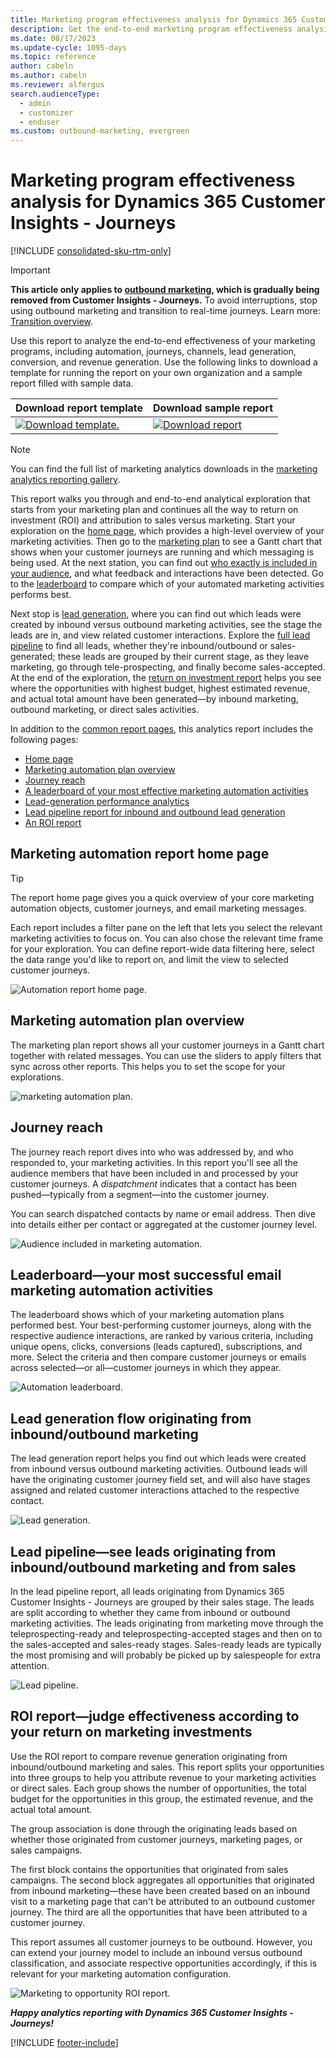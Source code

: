 ```yaml
---
title: Marketing program effectiveness analysis for Dynamics 365 Customer Insights - Journeys
description: Get the end-to-end marketing program effectiveness analysis, including automation, journeys, channels, lead generation, conversion and revenue generation.
ms.date: 08/17/2023
ms.update-cycle: 1095-days
ms.topic: reference
author: cabeln
ms.author: cabeln
ms.reviewer: alfergus
search.audienceType: 
  - admin
  - customizer
  - enduser
ms.custom: outbound-marketing, evergreen
---
```


# Marketing program effectiveness analysis for Dynamics 365 Customer Insights - Journeys

[!INCLUDE [consolidated-sku-rtm-only](.././includes/consolidated-sku-rtm-only.md)]

> [!IMPORTANT]
> **This article only applies to [outbound marketing](../user-guide.md), which is gradually being removed from Customer Insights - Journeys.** To avoid interruptions, stop using outbound marketing and transition to real-time journeys. Learn more: [Transition overview](../transition-overview.md).

Use this report to analyze the end-to-end effectiveness of your marketing programs, including automation, journeys, channels, lead generation, conversion, and revenue generation. Use the following links to download a template for running the report on your own organization and a sample report filled with sample data.

|Download report template  |Download sample report  |
|---------|---------|
|[![Download template.](media/IconDownloadTemplate30.png)](https://github.com/microsoft/Dynamics-365-for-Marketing---Power-BI-Reporting/raw/master/PowerBI-Templates/MarketingAnalyzers%20-%20Marketing%20Automation.pbit)|[![Download report](media/IconDownloadReport30.png)](https://github.com/microsoft/Dynamics-365-for-Marketing---Power-BI-Reporting/raw/master/pbx%20files/MarketingAnalyzers%20-%20Marketing%20Automation.pbix)|

> [!NOTE]
> You can find the full list of marketing analytics downloads in the [marketing analytics reporting gallery](analytics-gallery-start.md#gallery).

This report walks you through and end-to-end analytical exploration that starts from your marketing plan and continues all the way to return on investment (ROI) and attribution to sales versus marketing. Start your exploration on the [home page](#home-page), which provides a high-level overview of your marketing activities. Then go to the [marketing plan](#plan-overview) to see a Gantt chart that shows when your customer journeys are running and which messaging is being used. At the next station, you can find out [who exactly is included in your audience](#journey-reach), and what feedback and interactions have been detected. Go to the [leaderboard](#leaderboard) to compare which of your automated marketing activities performs best.

Next stop is [lead generation](#lead-generation), where you can find out which leads were created by inbound versus outbound marketing activities, see the stage the leads are in, and view related customer interactions. Explore the [full lead pipeline](#lead-pipeline) to find all leads, whether they're inbound/outbound or sales-generated; these leads are grouped by their current stage, as they leave marketing, go through tele-prospecting, and finally become sales-accepted. At the end of the exploration, the [return on investment report](#roi) helps you see where the opportunities with highest budget, highest estimated revenue, and actual total amount have been generated&mdash;by inbound marketing, outbound marketing, or direct sales activities.

In addition to the [common report pages](analytics-gallery-framework.md#common-report-pages), this analytics report includes the following pages:

- [Home page](#home-page)
- [Marketing automation plan overview](#plan-overview)
- [Journey reach](#journey-reach)
- [A leaderboard of your most effective marketing automation activities](#leaderboard)
- [Lead-generation performance analytics](#lead-generation)
- [Lead pipeline report for inbound and outbound lead generation](#lead-pipeline)
- [An ROI report](#roi)

<a name="home-page"></a>

## Marketing automation report home page

> [!TIP]
> The report home page gives you a quick overview of your core marketing automation objects, customer journeys, and email marketing messages.

Each report includes a filter pane on the left that lets you select the relevant marketing activities to focus on. You can also chose the relevant time frame for your exploration. You can define report-wide data filtering here, select the data range you'd like to report on, and limit the view to selected customer journeys.

![Automation report home page.](media/Automation/Automation-HomePage.png "Automation report home page")

<a name="plan-overview"></a>

## Marketing automation plan overview

The marketing plan report shows all your customer journeys in a Gantt chart together with related messages. You can use the sliders to apply filters that sync across other reports. This helps you to set the scope for your explorations.

![marketing automation plan.](media/Automation/Automation-MarketingPlan.png "Marketing automation plan")

<a name="journey-reach"></a>

## Journey reach

The journey reach report dives into who was addressed by, and who responded to, your marketing activities. In this report you'll see all the audience members that have been included in and processed by your customer journeys. A *dispatchment* indicates that a contact has been pushed&mdash;typically from a segment&mdash;into the customer journey.

You can search dispatched contacts by name or email address. Then dive into details either per contact or aggregated at the customer journey level.

![Audience included in marketing automation.](media/Automation/Automation-AudienceIncluded.png "Audience included in marketing automation")

<a name="leaderboard"></a>

## Leaderboard&mdash;your most successful email marketing automation activities

The leaderboard shows which of your marketing automation plans performed best. Your best-performing customer journeys, along with the respective audience interactions, are ranked by various criteria, including unique opens, clicks, conversions (leads captured), subscriptions, and more. Select the criteria and then compare customer journeys or emails across selected&mdash;or all&mdash;customer journeys in which they appear.

![Automation leaderboard.](media/Automation/Automation-Leaderboard.png "Automation leaderboard")

<a name="lead-generation"></a>

## Lead generation flow originating from inbound/outbound marketing

The lead generation report helps you find out which leads were created from inbound versus outbound marketing activities. Outbound leads will have the originating customer journey field set, and will also have stages assigned and related customer interactions attached to the respective contact.

![Lead generation.](media/Automation/Automation-LeadGeneration.png "Lead generation")

<a name="lead-pipeline"></a>

## Lead pipeline&mdash;see leads originating from inbound/outbound marketing and from sales

In the lead pipeline report, all leads originating from Dynamics 365 Customer Insights - Journeys are grouped by their sales stage. The leads are split according to whether they came from inbound or outbound marketing activities. The leads originating from marketing move through the teleprospecting-ready and teleprospecting-accepted stages and then on to the sales-accepted and sales-ready stages. Sales-ready leads are typically the most promising and will probably be picked up by salespeople for extra attention.

![Lead pipeline.](media/Automation/Automation-LeadPipeline.png "Lead pipeline")

<a name="roi"></a>

## ROI report&mdash;judge effectiveness according to your return on marketing investments

Use the ROI report to compare revenue generation originating from inbound/outbound marketing and sales. This report splits your opportunities into three groups to help you attribute revenue to your marketing activities or direct sales. Each group shows the number of opportunities, the total budget for the opportunities in this group, the estimated revenue, and the actual total amount.

The group association is done through the originating leads based on whether those originated from customer journeys, marketing pages, or sales campaigns.

The first block contains the opportunities that originated from sales campaigns. The second block aggregates all opportunities that originated from inbound marketing&mdash;these have been created based on an inbound visit to a marketing page that can't be attributed to an outbound customer journey. The third are all the opportunities that have been attributed to a customer journey.

This report assumes all customer journeys to be outbound. However, you can extend your journey model to include an inbound versus outbound classification, and associate respective opportunities accordingly, if this is relevant for your marketing automation configuration.

![Marketing to opportunity ROI report.](media/Automation/Automation-OpportunityROIreport.png "Marketing to opportunity ROI report")

***Happy analytics reporting with Dynamics 365 Customer Insights - Journeys!***


[!INCLUDE [footer-include](.././includes/footer-banner.md)]
